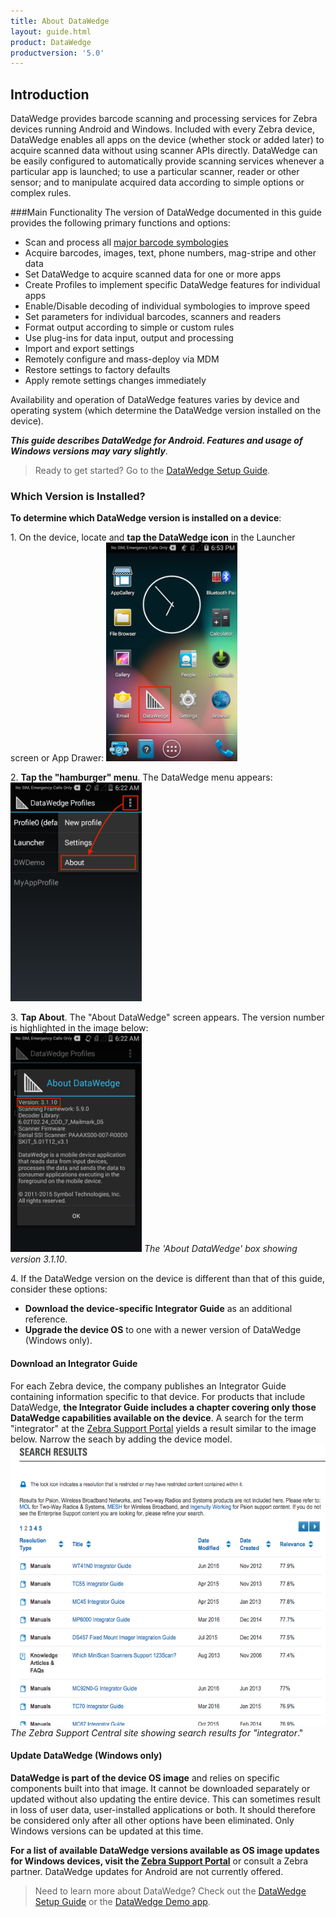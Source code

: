 ```yaml
---
title: About DataWedge
layout: guide.html
product: DataWedge
productversion: '5.0'
---
```


## Introduction

DataWedge provides barcode scanning and processing services for Zebra devices running Android and Windows. Included with every Zebra device, DataWedge enables all apps on the device (whether stock or added later) to acquire scanned data without using scanner APIs directly. DataWedge can be easily configured to automatically provide scanning services whenever a particular app is launched; to use a particular scanner, reader or other sensor; and to manipulate acquired data according to simple options or complex rules. 

###Main Functionality
The version of DataWedge documented in this guide provides the following primary functions and options: 

* Scan and process all [major barcode symbologies](../decoders)
* Acquire barcodes, images, text, phone numbers, mag-stripe and other data
* Set DataWedge to acquire scanned data for one or more apps
* Create Profiles to implement specific DataWedge features for individual apps 
* Enable/Disable decoding of individual symbologies to improve speed
* Set parameters for individual barcodes, scanners and readers
* Format output according to simple or custom rules
* Use plug-ins for data input, output and processing
* Import and export settings 
* Remotely configure and mass-deploy via MDM  
* Restore settings to factory defaults
* Apply remote settings changes immediately 

Availability and operation of DataWedge features varies by device and operating system (which determine the DataWedge version installed on the device). 

_**This guide describes DataWedge for Android. Features and usage of Windows versions may vary slightly**_.

> Ready to get started? Go to the [DataWedge Setup Guide](../setup).

### Which Version is Installed? 

**To determine which DataWedge version is installed on a device**:

&#49;. On the device, locate and **tap the DataWedge icon** in the Launcher screen or App Drawer: 
<img style="height:350px" src="01_datawedge_launcher.png"/>
<br>

&#50;. **Tap the "hamburger" menu**. The DataWedge menu appears: 
<img style="height:350px" src="02_datawedge_settings_menu.png"/>
<br>

&#51;. **Tap About**. The "About DataWedge" screen appears. The version number is highlighted in the image below:  
<img style="height:350px" src="03_datawedge_about_screen.png"/>
_The 'About DataWedge' box showing version 3.1.10_. 
<br>

&#52;. If the DataWedge version on the device is different than that of this guide, consider these options: 

* **Download the device-specific Integrator Guide** as an additional reference.
* **Upgrade the device OS** to one with a newer version of DataWedge (Windows only). 

#### Download an Integrator Guide
For each Zebra device, the company publishes an Integrator Guide containing information specific to that device. For products that include DataWedge, **the Integrator Guide includes a chapter covering only those DataWedge capabilities available on the device**. A search for the term "integrator" at the [Zebra Support Portal](https://portal.motorolasolutions.com/Support/US-EN/Search?searchType=simple&searchTerm=integrator) yields a result similar to the image below. Narrow the seach by adding the device model. 
<img style="height:450px" src="support_central_guides.png"/>
_The Zebra Support Central site showing search results for "integrator_." 
<br>

#### Update DataWedge (Windows only)
**DataWedge is part of the device OS image** and relies on specific components built into that image. It cannot be downloaded separately or updated without also updating the entire device. This can sometimes result in loss of user data, user-installed applications or both. It should therefore be considered only after all other options have been eliminated. Only Windows versions can be updated at this time. 

**For a list of available DataWedge versions available as OS image updates for Windows devices, visit the [Zebra Support Portal](https://portal.motorolasolutions.com/Support/US-EN/Search?searchType=simple&searchTerm=)** or consult a Zebra partner. DataWedge updates for Android are not currently offered.

> Need to learn more about DataWedge? Check out the [DataWedge Setup Guide](../setup) or the [DataWedge Demo app](../demo). 








